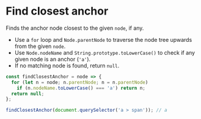 # Find closest anchor

Finds the anchor node closest to the given `node`, if any.

* Use a `for` loop and `Node.parentNode` to traverse the node tree upwards from the given `node`.
* Use `Node.nodeName` and `String.prototype.toLowerCase()` to check if any given node is an anchor (`'a'`).
* If no matching node is found, return `null`.

```js
const findClosestAnchor = node => {
  for (let n = node; n.parentNode; n = n.parentNode)
    if (n.nodeName.toLowerCase() === 'a') return n;
  return null;
};
```

```js
findClosestAnchor(document.querySelector('a > span')); // a
```
